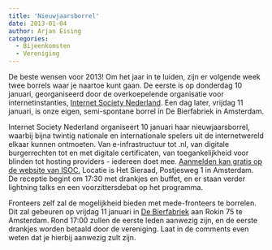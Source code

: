 ```yaml
---
title: 'Nieuwjaarsborrel'
date: 2013-01-04
author: Arjan Eising
categories:
  - Bijeenkomsten
  - Vereniging
---
```


De beste wensen voor 2013! Om het jaar in te luiden, zijn er volgende week twee borrels waar je naartoe kunt gaan. De eerste is op donderdag 10 januari, georganiseerd door de overkoepelende organisatie voor internetinstanties, [Internet Society Nederland](http://isoc.nl/). Een dag later, vrijdag 11 januari, is onze eigen, semi-spontane borrel in De Bierfabriek in Amsterdam.

Internet Society Nederland organiseert 10 januari haar nieuwjaarsborrel, waarbij bijna twintig nationale en internationale spelers uit de internetwereld elkaar kunnen ontmoeten. Van e-infrastructuur tot .nl, van digitale burgerrechten tot en met digitale certificaten, van toegankelijkheid voor blinden tot hosting providers - iedereen doet mee. [Aanmelden kan gratis op de website van ISOC.](http://isoc.nl/activ/2013-nieuwjaar.htm) Locatie is Het Sieraad, Postjesweg 1 in Amsterdam. De receptie begint om 17:30 met drankjes en buffet, en er staan verder lightning talks en een voorzittersdebat op het programma.

Fronteers zelf zal de mogelijkheid bieden met mede-fronteers te borrelen. Dit zal gebeuren op vrijdag 11 januari in [De Bierfabriek](http://www.bierfabriek.com/) aan Rokin 75 te Amsterdam. Rond 17:00 zullen de eerste leden aanwezig zijn, en de eerste drankjes worden betaald door de vereniging. Laat in de comments even weten dat je hierbij aanwezig zult zijn.
